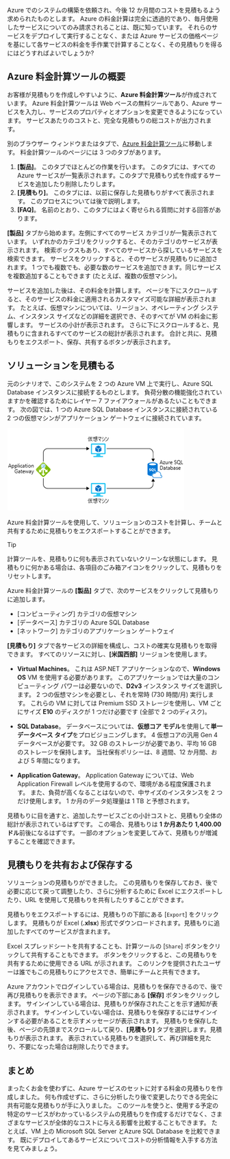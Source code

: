 Azure でのシステムの構築を依頼され、今後 12 か月間のコストを見積もるよう求められたものとします。 Azure の料金計算は完全に透過的であり、毎月使用したサービスについてのみ請求されることは、既に知っています。 それらのサービスをデプロイして実行することなく、または Azure サービスの価格ページを基にして各サービスの料金を手作業で計算することなく、その見積もりを得るにはどうすればよいでしょうか?

## <a name="introducing-the-azure-pricing-calculator"></a>Azure 料金計算ツールの概要

お客様が見積もりを作成しやすいように、**Azure 料金計算ツール**が作成されています。 Azure 料金計算ツールは Web ベースの無料ツールであり、Azure サービスを入力し、サービスのプロパティとオプションを変更できるようになっています。 サービスあたりのコストと、完全な見積もりの総コストが出力されます。

別のブラウザー ウィンドウまたはタブで、[Azure 料金計算ツール](https://azure.microsoft.com/pricing/calculator/)に移動します。 料金計算ツールのページには 3 つのタブがあります。

1. **[製品]**。 このタブでほとんどの作業を行います。 このタブには、すべての Azure サービスが一覧表示されます。このタブで見積もり式を作成するサービスを追加したり削除したりします。
2. **[見積もり]**。 このタブには、以前に保存した見積もりがすべて表示されます。 このプロセスについては後で説明します。
3. **[FAQ]**。 名前のとおり、このタブにはよく寄せられる質問に対する回答があります。

**[製品]** タブから始めます。左側にすべてのサービス カテゴリが一覧表示されています。 いずれかのカテゴリをクリックすると、そのカテゴリのサービスが表示されます。 検索ボックスもあり、すべてのサービスから探しているサービスを検索できます。 サービスをクリックすると、そのサービスが見積もりに追加されます。 1 つでも複数でも、必要な数のサービスを追加できます。同じサービスを複数追加することもできます (たとえば、複数の仮想マシン)。

サービスを追加した後は、その料金を計算します。 ページを下にスクロールすると、そのサービスの料金に適用されるカスタマイズ可能な詳細が表示されます。 たとえば、仮想マシンについては、リージョン、オペレーティング システム、インスタンス サイズなどの詳細を選択でき、そのすべてが VM の料金に影響します。 サービスの小計が表示されます。 さらに下にスクロールすると、見積もりに含まれるすべてのサービスの総計が表示されます。 合計と共に、見積もりをエクスポート、保存、共有するボタンが表示されます。

## <a name="estimate-a-solution"></a>ソリューションを見積もる

元のシナリオで、このシステムを 2 つの Azure VM 上で実行し、Azure SQL Database インスタンスに接続するものとします。 負荷分散の機能強化されていますかを確認するためにレイヤー 7 ファイアウォールがあるたいこともできます。 次の図では、1 つの Azure SQL Database インスタンスに接続されている 2 つの仮想マシンがアプリケーション ゲートウェイに接続されています。

![コスト見積もりを示す例として使用されるサンプル アーキテクチャの図。](../media/2-estimate-costs-architecture.png)

Azure 料金計算ツールを使用して、ソリューションのコストを計算し、チームと共有するために見積もりをエクスポートすることができます。

> [!TIP]
> 計算ツールを、見積もりに何も表示されていないクリーンな状態にします。 見積もりに何かある場合は、各項目のごみ箱アイコンをクリックして、見積もりをリセットします。

Azure 料金計算ツールの **[製品]** タブで、次のサービスをクリックして見積もりに追加します。

* [コンピューティング] カテゴリの仮想マシン
* [データベース] カテゴリの Azure SQL Database
* [ネットワーク] カテゴリのアプリケーション ゲートウェイ

**[見積もり]** タブで各サービスの詳細を構成し、コストの確実な見積もりを取得できます。 すべてのリソースに対し、**[米国西部]** リージョンを使用します。

* **Virtual Machines**。 これは ASP.NET アプリケーションなので、**Windows OS** VM を使用する必要があります。 このアプリケーションでは大量のコンピューティング パワーは必要ないので、**D2v3** インスタンス サイズを選択します。 2 つの仮想マシンを必要とし、それを常時 (730 時間/月) 実行します。 これらの VM に対しては Premium SSD ストレージを使用し、VM ごとにサイズ **E10** のディスクが 1 つだけ必要です (全部で 2 つのディスク)。

* **SQL Database**。 データベースについては、**仮想コア モデル**を使用して**単一データベース タイプ**をプロビジョニングします。 4 仮想コアの汎用 Gen 4 データベースが必要です。 32 GB のストレージが必要であり、平均 16 GB のストレージを保持します。 当社保有ポリシーは、8 週間、12 か月間、および 5 年間になります。

* **Application Gateway**。 Application Gateway については、Web Application Firewall レベルを使用するので、環境がある程度保護されます。 また、負荷が高くなることはないので、中サイズのインスタンスを 2 つだけ使用します。 1 か月のデータ処理量は 1 TB と予想されます。

見積もりに目を通すと、追加したサービスごとの小計コストと、見積もり全体の総計が表示されているはずです。 この場合、見積もりは **1 か月あたり 1,400.00 ドル**前後になるはずです。 一部のオプションを変更してみて、見積もりが増減することを確認できます。

## <a name="share-and-save-your-estimate"></a>見積もりを共有および保存する

ソリューションの見積もりができました。 この見積もりを保存しておき、後で必要に応じて戻って調整したり、さらに分析するために Excel にエクスポートしたり、URL を使用して見積もりを共有したりすることができます。

見積もりをエクスポートするには、見積もりの下部にある [`Export`] をクリックします。 見積もりが Excel (**.xlsx**) 形式でダウンロードされます。見積もりに追加したすべてのサービスが含まれます。

Excel スプレッドシートを共有することも、計算ツールの [`Share`] ボタンをクリックして共有することもできます。 ボタンをクリックすると、この見積もりを共有するために使用できる URL が示されます。 このリンクを提供されたユーザーは誰でもこの見積もりにアクセスでき、簡単にチームと共有できます。

Azure アカウントでログインしている場合は、見積もりを保存できるので、後で再び見積もりを表示できます。 ページの下部にある **[保存]** ボタンをクリックします。 サインインしている場合は、見積もりが保存されたことを示す通知が表示されます。 サインインしていない場合は、見積もりを保存するにはサインインする必要があることを示すメッセージが表示されます。 見積もりを保存した後、ページの先頭までスクロールして戻り、**[見積もり]** タブを選択します。見積もりが表示されます。 表示されている見積もりを選択して、再び詳細を見たり、不要になった場合は削除したりできます。

## <a name="summary"></a>まとめ

まったくお金を使わずに、Azure サービスのセットに対する料金の見積もりを作成しました。 何も作成せずに、さらに分析したり後で変更したりできる完全に共有可能な見積もりが手に入りました。 このツールを使うと、使用する予定の特定のサービスがわかっているシステムの見積もりを作成するだけでなく、さまざまなサービスが全体的なコストに与える影響を比較することもできます。 たとえば、VM 上の Microsoft SQL Server とAzure SQL Database を比較できます。 既にデプロイしてあるサービスについてコストの分析情報を入手する方法を見てみましょう。
